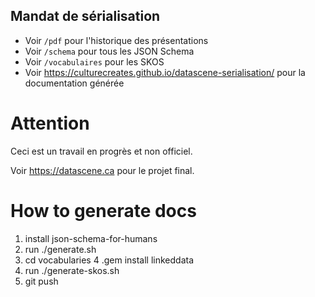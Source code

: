 ## Mandat de sérialisation

- Voir `/pdf` pour l'historique des présentations
- Voir `/schema` pour tous les JSON Schema
- Voir `/vocabulaires` pour les SKOS
- Voir https://culturecreates.github.io/datascene-serialisation/ pour la documentation générée


# Attention
Ceci est un travail en progrès et non officiel.

Voir https://datascene.ca pour le projet final.


# How to generate docs
1. install json-schema-for-humans
2. run ./generate.sh 
3. cd vocabularies
4 .gem install linkeddata
5. run ./generate-skos.sh
6. git push